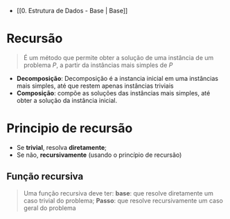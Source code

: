 - [[0. Estrutura de Dados - Base | Base]]
# Recursão
> É um método que permite obter a solução de uma instância de um problema _P_, a partir da instâncias mais simples de _P_

- **Decomposição**: Decomposição é a instancia inicial em uma instâncias mais simples, até que restem apenas instâncias triviais
- **Composição**: compõe as soluções das instâncias mais simples, até obter a solução da instância inicial.
# Principio de recursão
- Se **trivial**, resolva **diretamente**;
- Se não, **recursivamente** (usando o princípio de recursão)
## Função recursiva
> Uma função recursiva deve ter:
> **base**: que resolve diretamente um caso trivial do problema; 
> **Passo**: que resolve recursivamente um caso geral do problema


